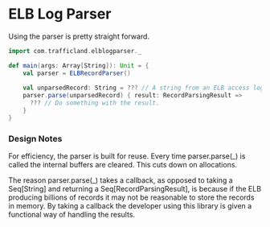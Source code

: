 # ELB Log Parser

Using the parser is pretty straight forward.

```scala
import com.trafficland.elblogparser._

def main(args: Array[String]): Unit = {
    val parser = ELBRecordParser()
    
    val unparsedRecord: String = ??? // A string from an ELB access log.   
    parser.parse(unparsedRecord) { result: RecordParsingResult =>
      ??? // Do something with the result.  
    }
}
```

### Design Notes

For efficiency, the parser is built for reuse. Every time parser.parse(_) is called the internal buffers are cleared. This cuts down on allocations.

The reason parser.parse(_) takes a callback, as opposed to taking a Seq[String] and returning a Seq[RecordParsingResult], is because if the ELB producing billions of records it may not be 
 reasonable to store the records in memory. By taking a callback the developer using this library is given a functional way of handling the results.
